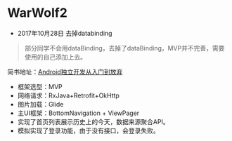 # WarWolf2

- 2017年10月28日  去掉databinding
 
> 部分同学不会用dataBinding，去掉了dataBinding，MVP并不完善，需要使用的自己添加上去。  

简书地址：[Android独立开发从入门到放弃](http://www.jianshu.com/p/8f0df064e442)

* 框架选型：MVP 
* 网络请求：RxJava+Retrofit+OkHttp
* 图片加载：Glide
* 主UI框架：BottomNavigation + ViewPager
* 实现了首页列表展示历史上的今天，数据来源聚合API。
* 模拟实现了登录功能，由于没有接口，会登录失败。